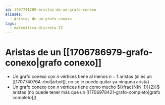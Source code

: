 ```yaml
---
id: 1707741209-aristas-de-un-grafo-conexo
aliases:
  - Aristas de un grafo conexo
tags:
  - matemática-discreta-II
---
```


# Aristas de un [[1706786979-grafo-conexo|grafo conexo]]

- Un grafo conexo con $n$ vértices tiene al menos $n-1$ aristas (si es un [[1707740764-rbol|árbol]], no se le puede quitar ya ninguna arista)
- Un grafo conexo con $n$ vértices tiene como mucho ${\frac{N(N-1)}{2}}$ aristas (no puede tener más que un [[1706978421-grafo-completo|grafo completo]])
